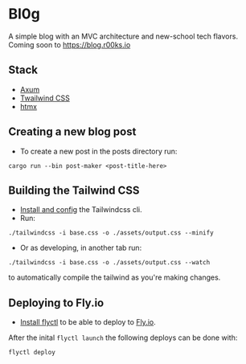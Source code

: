 # Bl0g
A simple blog with an MVC architecture and new-school tech flavors.
Coming soon to https://blog.r00ks.io

## Stack
- [Axum](https://docs.rs/axum/latest/axum/)
- [Twailwind CSS](https://tailwindcss.com/)
- [htmx](https://htmx.org)

## Creating a new blog post
- To create a new post in the posts directory run:
```shell
cargo run --bin post-maker <post-title-here>
```

## Building the Tailwind CSS
- [Install and config](https://tailwindcss.com/blog/standalone-cli) the Tailwindcss cli.
- Run:
```shell
./tailwindcss -i base.css -o ./assets/output.css --minify
```

- Or as developing, in another tab run:
```shell
./tailwindcss -i base.css -o ./assets/output.css --watch
```
to automatically compile the tailwind as you're making changes.

## Deploying to Fly.io
- [Install flyctl](https://fly.io/docs/hands-on/install-flyctl/) to be able to deploy to [Fly.io](https://fly.io).

After the inital `flyctl launch` the following deploys can be done with:
```shell
flyctl deploy
```

